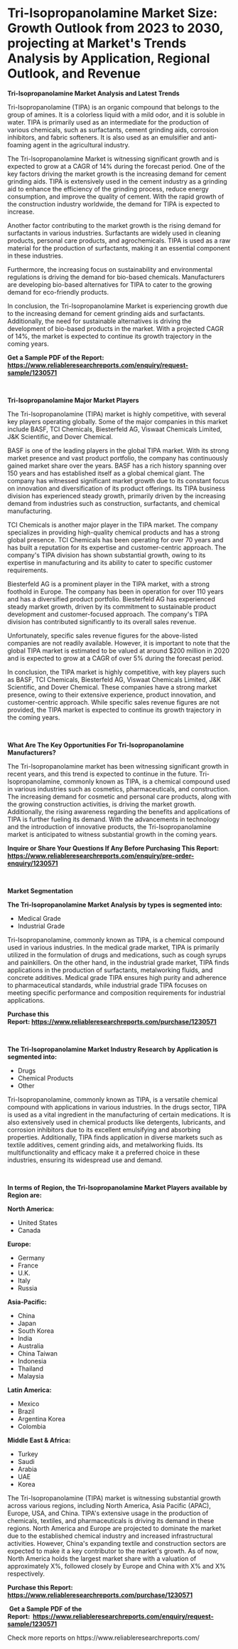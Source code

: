 <p><h1>Tri-Isopropanolamine Market Size: Growth Outlook from 2023 to 2030, projecting at Market's Trends Analysis by Application, Regional Outlook, and Revenue</h1></p><p><strong>Tri-Isopropanolamine Market Analysis and Latest Trends</strong></p>
<p><p>Tri-Isopropanolamine (TIPA) is an organic compound that belongs to the group of amines. It is a colorless liquid with a mild odor, and it is soluble in water. TIPA is primarily used as an intermediate for the production of various chemicals, such as surfactants, cement grinding aids, corrosion inhibitors, and fabric softeners. It is also used as an emulsifier and anti-foaming agent in the agricultural industry.</p><p>The Tri-Isopropanolamine Market is witnessing significant growth and is expected to grow at a CAGR of 14% during the forecast period. One of the key factors driving the market growth is the increasing demand for cement grinding aids. TIPA is extensively used in the cement industry as a grinding aid to enhance the efficiency of the grinding process, reduce energy consumption, and improve the quality of cement. With the rapid growth of the construction industry worldwide, the demand for TIPA is expected to increase.</p><p>Another factor contributing to the market growth is the rising demand for surfactants in various industries. Surfactants are widely used in cleaning products, personal care products, and agrochemicals. TIPA is used as a raw material for the production of surfactants, making it an essential component in these industries.</p><p>Furthermore, the increasing focus on sustainability and environmental regulations is driving the demand for bio-based chemicals. Manufacturers are developing bio-based alternatives for TIPA to cater to the growing demand for eco-friendly products.</p><p>In conclusion, the Tri-Isopropanolamine Market is experiencing growth due to the increasing demand for cement grinding aids and surfactants. Additionally, the need for sustainable alternatives is driving the development of bio-based products in the market. With a projected CAGR of 14%, the market is expected to continue its growth trajectory in the coming years.</p></p>
<p><strong>Get a Sample PDF of the Report:&nbsp; <a href="https://www.reliableresearchreports.com/enquiry/request-sample/1230571">https://www.reliableresearchreports.com/enquiry/request-sample/1230571</a></strong></p>
<p>&nbsp;</p>
<p><strong>Tri-Isopropanolamine Major Market Players</strong></p>
<p><p>The Tri-Isopropanolamine (TIPA) market is highly competitive, with several key players operating globally. Some of the major companies in this market include BASF, TCI Chemicals, Biesterfeld AG, Viswaat Chemicals Limited, J&K Scientific, and Dover Chemical.</p><p>BASF is one of the leading players in the global TIPA market. With its strong market presence and vast product portfolio, the company has continuously gained market share over the years. BASF has a rich history spanning over 150 years and has established itself as a global chemical giant. The company has witnessed significant market growth due to its constant focus on innovation and diversification of its product offerings. Its TIPA business division has experienced steady growth, primarily driven by the increasing demand from industries such as construction, surfactants, and chemical manufacturing.</p><p>TCI Chemicals is another major player in the TIPA market. The company specializes in providing high-quality chemical products and has a strong global presence. TCI Chemicals has been operating for over 70 years and has built a reputation for its expertise and customer-centric approach. The company's TIPA division has shown substantial growth, owing to its expertise in manufacturing and its ability to cater to specific customer requirements.</p><p>Biesterfeld AG is a prominent player in the TIPA market, with a strong foothold in Europe. The company has been in operation for over 110 years and has a diversified product portfolio. Biesterfeld AG has experienced steady market growth, driven by its commitment to sustainable product development and customer-focused approach. The company's TIPA division has contributed significantly to its overall sales revenue.</p><p>Unfortunately, specific sales revenue figures for the above-listed companies are not readily available. However, it is important to note that the global TIPA market is estimated to be valued at around $200 million in 2020 and is expected to grow at a CAGR of over 5% during the forecast period.</p><p>In conclusion, the TIPA market is highly competitive, with key players such as BASF, TCI Chemicals, Biesterfeld AG, Viswaat Chemicals Limited, J&K Scientific, and Dover Chemical. These companies have a strong market presence, owing to their extensive experience, product innovation, and customer-centric approach. While specific sales revenue figures are not provided, the TIPA market is expected to continue its growth trajectory in the coming years.</p></p>
<p>&nbsp;</p>
<p><strong>What Are The Key Opportunities For Tri-Isopropanolamine Manufacturers?</strong></p>
<p><p>The Tri-Isopropanolamine market has been witnessing significant growth in recent years, and this trend is expected to continue in the future. Tri-Isopropanolamine, commonly known as TIPA, is a chemical compound used in various industries such as cosmetics, pharmaceuticals, and construction. The increasing demand for cosmetic and personal care products, along with the growing construction activities, is driving the market growth. Additionally, the rising awareness regarding the benefits and applications of TIPA is further fueling its demand. With the advancements in technology and the introduction of innovative products, the Tri-Isopropanolamine market is anticipated to witness substantial growth in the coming years.</p></p>
<p><strong>Inquire or Share Your Questions If Any Before Purchasing This Report: <a href="https://www.reliableresearchreports.com/enquiry/pre-order-enquiry/1230571">https://www.reliableresearchreports.com/enquiry/pre-order-enquiry/1230571</a></strong></p>
<p>&nbsp;</p>
<p><strong>Market Segmentation</strong></p>
<p><strong>The Tri-Isopropanolamine Market Analysis by types is segmented into:</strong></p>
<p><ul><li>Medical Grade</li><li>Industrial Grade</li></ul></p>
<p><p>Tri-Isopropanolamine, commonly known as TIPA, is a chemical compound used in various industries. In the medical grade market, TIPA is primarily utilized in the formulation of drugs and medications, such as cough syrups and painkillers. On the other hand, in the industrial grade market, TIPA finds applications in the production of surfactants, metalworking fluids, and concrete additives. Medical grade TIPA ensures high purity and adherence to pharmaceutical standards, while industrial grade TIPA focuses on meeting specific performance and composition requirements for industrial applications.</p></p>
<p><strong>Purchase this Report:&nbsp;<a href="https://www.reliableresearchreports.com/purchase/1230571">https://www.reliableresearchreports.com/purchase/1230571</a></strong></p>
<p>&nbsp;</p>
<p><strong>The Tri-Isopropanolamine Market Industry Research by Application is segmented into:</strong></p>
<p><ul><li>Drugs</li><li>Chemical Products</li><li>Other</li></ul></p>
<p><p>Tri-Isopropanolamine, commonly known as TIPA, is a versatile chemical compound with applications in various industries. In the drugs sector, TIPA is used as a vital ingredient in the manufacturing of certain medications. It is also extensively used in chemical products like detergents, lubricants, and corrosion inhibitors due to its excellent emulsifying and absorbing properties. Additionally, TIPA finds application in diverse markets such as textile additives, cement grinding aids, and metalworking fluids. Its multifunctionality and efficacy make it a preferred choice in these industries, ensuring its widespread use and demand.</p></p>
<p>&nbsp;</p>
<p><strong>In terms of Region, the Tri-Isopropanolamine Market Players available by Region are:</strong></p>
<p>
    <p> <strong> North America: </strong>
        <ul>
            <li>United States</li>
            <li>Canada</li>
        </ul>
        </p> 
    <p> <strong> Europe: </strong>
        <ul>
            <li>Germany</li>
            <li>France</li>
            <li>U.K.</li>
            <li>Italy</li>
            <li>Russia</li>
        </ul>
        </p> 
    <p> <strong> Asia-Pacific: </strong>
        <ul>
            <li>China</li>
            <li>Japan</li>
            <li>South Korea</li>
            <li>India</li>
            <li>Australia</li>
            <li>China Taiwan</li>
            <li>Indonesia</li>
            <li>Thailand</li>
            <li>Malaysia</li>
        </ul>
        </p> 
    <p> <strong> Latin America: </strong>
        <ul>
            <li>Mexico</li>
            <li>Brazil</li>
            <li>Argentina Korea</li>
            <li>Colombia</li>
        </ul>
        </p> 
    <p> <strong> Middle East & Africa: </strong>
        <ul>
            <li>Turkey</li>
            <li>Saudi</li>
            <li>Arabia</li>
            <li>UAE</li>
            <li>Korea</li>
        </ul>
    </p>
    </p>
<p><p>The Tri-Isopropanolamine (TIPA) market is witnessing substantial growth across various regions, including North America, Asia Pacific (APAC), Europe, USA, and China. TIPA's extensive usage in the production of chemicals, textiles, and pharmaceuticals is driving its demand in these regions. North America and Europe are projected to dominate the market due to the established chemical industry and increased infrastructural activities. However, China's expanding textile and construction sectors are expected to make it a key contributor to the market's growth. As of now, North America holds the largest market share with a valuation of approximately X%, followed closely by Europe and China with X% and X% respectively.</p></p>
<p><strong>Purchase this Report: <a href="https://www.reliableresearchreports.com/purchase/1230571">https://www.reliableresearchreports.com/purchase/1230571</a></strong></p>
<p>&nbsp;<strong>Get a Sample PDF of the Report:&nbsp;&nbsp;<a href="https://www.reliableresearchreports.com/enquiry/request-sample/1230571">https://www.reliableresearchreports.com/enquiry/request-sample/1230571</a></strong></p>
<p><strong></strong></p>
<p>Check more reports on https://www.reliableresearchreports.com/</p>